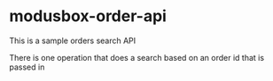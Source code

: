 # modusbox-order-api

This is a sample orders search API

There is one operation that does a search based on an order id that is passed in
